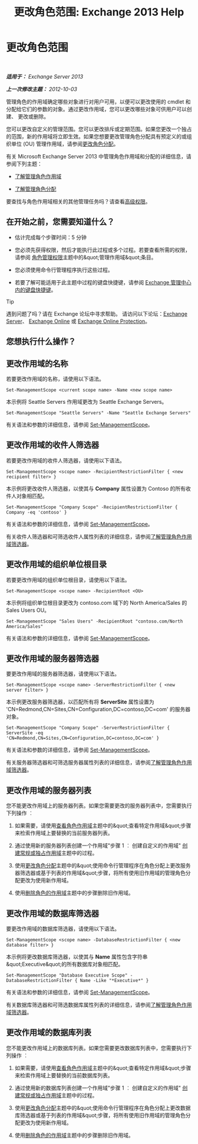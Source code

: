 ﻿---
title: '更改角色范围: Exchange 2013 Help'
TOCTitle: 更改角色范围
ms:assetid: 9180e1e0-c352-4ccd-8da6-885a2e309867
ms:mtpsurl: https://technet.microsoft.com/zh-cn/library/Dd298145(v=EXCHG.150)
ms:contentKeyID: 50491028
ms.date: 05/21/2018
mtps_version: v=EXCHG.150
ms.translationtype: MT
---

# 更改角色范围

 

_**适用于：** Exchange Server 2013_

_**上一次修改主题：** 2012-10-03_

管理角色的作用域确定哪些对象进行对用户可用，以便可以更改使用的 cmdlet 和分配给它们的参数的对象。通过更改作用域，您可以更改哪些对象可供用户可以创建、 更改或删除。

您可以更改自定义的管理范围。您可以更改排斥或定期范围。如果您更改一个独占的范围，新的作用域将立即生效。如果您想要更改管理角色分配具有预定义的或组织单位 (OU) 管理作用域，请参阅[更改角色分配](change-a-role-assignment-exchange-2013-help.md)。

有关 Microsoft Exchange Server 2013 中管理角色作用域和分配的详细信息，请参阅下列主题：

  - [了解管理角色作用域](understanding-management-role-scopes-exchange-2013-help.md)

  - [了解管理角色分配](understanding-management-role-assignments-exchange-2013-help.md)

要查找与角色作用域相关的其他管理任务吗？请查看[高级权限](advanced-permissions-exchange-2013-help.md)。

## 在开始之前，您需要知道什么？

  - 估计完成每个步骤时间：5 分钟

  - 您必须先获得权限，然后才能执行此过程或多个过程。若要查看所需的权限，请参阅 [角色管理权限](role-management-permissions-exchange-2013-help.md)主题中的\&quot;管理作用域\&quot;条目。

  - 您必须使用命令行管理程序执行这些过程。

  - 若要了解可能适用于此主题中过程的键盘快捷键，请参阅 [Exchange 管理中心内的键盘快捷键](keyboard-shortcuts-in-the-exchange-admin-center-exchange-online-protection-help.md)。

> [!TIP]  
> 遇到问题了吗？请在 Exchange 论坛中寻求帮助。 请访问以下论坛：<a href="https://go.microsoft.com/fwlink/p/?linkid=60612">Exchange Server</a>、 <a href="https://go.microsoft.com/fwlink/p/?linkid=267542">Exchange Online</a> 或 <a href="https://go.microsoft.com/fwlink/p/?linkid=285351">Exchange Online Protection</a>。


## 您想执行什么操作？

## 更改作用域的名称

若要更改作用域的名称，请使用以下语法。

    Set-ManagementScope <current scope name> -Name <new scope name>

本示例将 Seattle Servers 作用域更改为 Seattle Exchange Servers。

    Set-ManagementScope "Seattle Servers" -Name "Seattle Exchange Servers"

有关语法和参数的详细信息，请参阅 [Set-ManagementScope](https://technet.microsoft.com/zh-cn/library/dd297996\(v=exchg.150\))。

## 更改作用域的收件人筛选器

若要更改作用域的收件人筛选器，请使用以下语法。

    Set-ManagementScope <scope name> -RecipientRestrictionFilter { <new recipient filter> }

本示例将更改收件人筛选器，以使其与 **Company** 属性设置为 Contoso 的所有收件人对象相匹配。

    Set-ManagementScope "Company Scope" -RecipientRestrictionFilter { Company -eq 'contoso' }

有关语法和参数的详细信息，请参阅 [Set-ManagementScope](https://technet.microsoft.com/zh-cn/library/dd297996\(v=exchg.150\))。

有关收件人筛选器和可筛选收件人属性列表的详细信息，请参阅[了解管理角色作用域筛选器](understanding-management-role-scope-filters-exchange-2013-help.md)。

## 更改作用域的组织单位根目录

若要更改作用域的组织单位根目录，请使用以下语法。

    Set-ManagementScope <scope name> -RecipientRoot <OU>

本示例将组织单位根目录更改为 contoso.com 域下的 North America/Sales 的 Sales Users OU。

    Set-ManagementScope "Sales Users" -RecipientRoot "contoso.com/North America/Sales"

有关语法和参数的详细信息，请参阅 [Set-ManagementScope](https://technet.microsoft.com/zh-cn/library/dd297996\(v=exchg.150\))。

## 更改作用域的服务器筛选器

要更改作用域的服务器筛选器，请使用以下语法。

    Set-ManagementScope <scope name> -ServerRestrictionFilter { <new server filter> }

本示例更改服务器筛选器，以匹配所有将 **ServerSite** 属性设置为 'CN=Redmond,CN=Sites,CN=Configuration,DC=contoso,DC=com' 的服务器对象。

    Set-ManagementScope "Company Scope" -ServerRestrictionFilter { ServerSite -eq 'CN=Redmond,CN=Sites,CN=Configuration,DC=contoso,DC=com' }

有关语法和参数的详细信息，请参阅 [Set-ManagementScope](https://technet.microsoft.com/zh-cn/library/dd297996\(v=exchg.150\))。

有关服务器筛选器和可筛选服务器属性列表的详细信息，请参阅[了解管理角色作用域筛选器](understanding-management-role-scope-filters-exchange-2013-help.md)。

## 更改作用域的服务器列表

您不能更改作用域上的服务器列表。如果您需要更改的服务器列表中，您需要执行下列操作 ︰

1.  如果需要，请使用[查看角色作用域](view-role-scopes-exchange-2013-help.md)主题中的\&quot;查看特定作用域\&quot;步骤来检索作用域上要替换的当前服务器列表。

2.  通过使用新的服务器列表创建一个作用域"步骤 1 ︰ 创建自定义的作用域" [创建常规或独占作用域](create-a-regular-or-exclusive-scope-exchange-2013-help.md)主题中的过程。

3.  使用[更改角色分配](change-a-role-assignment-exchange-2013-help.md)主题中的\&quot;使用命令行管理程序在角色分配上更改服务器筛选器或基于列表的作用域\&quot;步骤，将所有使用旧作用域的管理角色分配更改为使用新作用域。

4.  使用[删除角色的作用域](remove-a-role-scope-exchange-2013-help.md)主题中的步骤删除旧作用域。

## 更改作用域的数据库筛选器

要更改作用域的数据库筛选器，请使用以下语法。

    Set-ManagementScope <scope name> -DatabaseRestrictionFilter { <new database filter> }

本示例将更改数据库筛选器，以使其与 **Name** 属性包含字符串\&quot;Executive\&quot;的所有数据库对象相匹配。

    Set-ManagementScope "Database Executive Scope" -DatabaseRestrictionFilter { Name -Like "*Executive*" }

有关语法和参数的详细信息，请参阅 [Set-ManagementScope](https://technet.microsoft.com/zh-cn/library/dd297996\(v=exchg.150\))。

有关数据库筛选器和可筛选数据库属性列表的详细信息，请参阅[了解管理角色作用域筛选器](understanding-management-role-scope-filters-exchange-2013-help.md)。

## 更改作用域的数据库列表

您不能更改作用域上的数据库列表。如果您需要更改数据库列表中，您需要执行下列操作 ︰

1.  如果需要，请使用[查看角色作用域](view-role-scopes-exchange-2013-help.md)主题中的\&quot;查看特定作用域\&quot;步骤来检索作用域上要替换的当前数据库列表。

2.  通过使用新的数据库列表创建一个作用域"步骤 1 ︰ 创建自定义的作用域" [创建常规或独占作用域](create-a-regular-or-exclusive-scope-exchange-2013-help.md)主题中的过程。

3.  使用[更改角色分配](change-a-role-assignment-exchange-2013-help.md)主题中的\&quot;使用命令行管理程序在角色分配上更改数据库筛选器或基于列表的作用域\&quot;步骤，将所有使用旧作用域的管理角色分配更改为使用新作用域。

4.  使用[删除角色的作用域](remove-a-role-scope-exchange-2013-help.md)主题中的步骤删除旧作用域。

